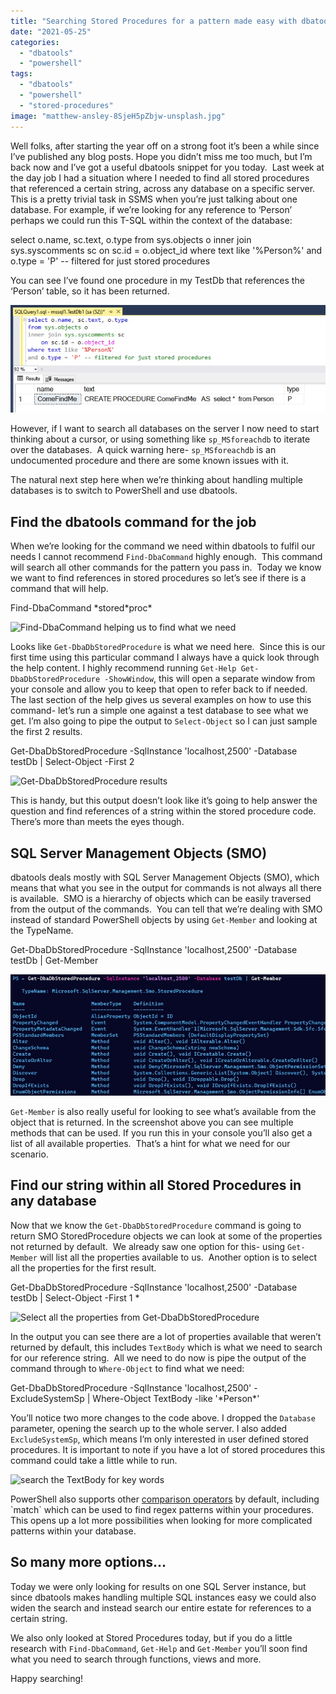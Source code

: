 ```yaml
---
title: "Searching Stored Procedures for a pattern made easy with dbatools"
date: "2021-05-25"
categories:
  - "dbatools"
  - "powershell"
tags:
  - "dbatools"
  - "powershell"
  - "stored-procedures"
image: "matthew-ansley-8SjeH5pZbjw-unsplash.jpg"
---
```


Well folks, after starting the year off on a strong foot it’s been a while since I’ve published any blog posts. Hope you didn’t miss me too much, but I’m back now and I’ve got a useful dbatools snippet for you today.  Last week at the day job I had a situation where I needed to find all stored procedures that referenced a certain string, across any database on a specific server.  This is a pretty trivial task in SSMS when you’re just talking about one database. For example, if we’re looking for any reference to ‘Person’ perhaps we could run this T-SQL within the context of the database:

select o.name, sc.text, o.type
from sys.objects o
inner join sys.syscomments sc
	on sc.id = o.object\_id
where text like '%Person%'
and o.type = 'P' -- filtered for just stored procedures

You can see I’ve found one procedure in my TestDb that references the ‘Person’ table, so it has been returned.

![T-SQL code to find procedures with 'person' in](TSQL.jpg)

However, if I want to search all databases on the server I now need to start thinking about a cursor, or using something like `sp_MSforeachdb` to iterate over the databases.  A quick warning here- `sp_MSforeachdb` is an undocumented procedure and there are some known issues with it.

The natural next step here when we’re thinking about handling multiple databases is to switch to PowerShell and use dbatools.

## Find the dbatools command for the job

When we’re looking for the command we need within dbatools to fulfil our needs I cannot recommend `Find-DbaCommand` highly enough.  This command will search all other commands for the pattern you pass in.  Today we know we want to find references in stored procedures so let’s see if there is a command that will help.

Find-DbaCommand \*stored\*proc\*

![Find-DbaCommand helping us to find what we need](findCommand-1024x368.jpg)

Looks like `Get-DbaDbStoredProcedure` is what we need here.  Since this is our first time using this particular command I always have a quick look through the help content. I highly recommend running `Get-Help Get-DbaDbStoredProcedure -ShowWindow`, this will open a separate window from your console and allow you to keep that open to refer back to if needed.  The last section of the help gives us several examples on how to use this command- let’s run a simple one against a test database to see what we get. I’m also going to pipe the output to `Select-Object` so I can just sample the first 2 results.

Get-DbaDbStoredProcedure -SqlInstance 'localhost,2500' -Database testDb | Select-Object -First 2

![Get-DbaDbStoredProcedure results](twoProcs-1024x539.jpg)

This is handy, but this output doesn’t look like it’s going to help answer the question and find references of a string within the stored procedure code. There’s more than meets the eyes though.

## SQL Server Management Objects (SMO)

dbatools deals mostly with SQL Server Management Objects (SMO), which means that what you see in the output for commands is not always all there is available.  SMO is a hierarchy of objects which can be easily traversed from the output of the commands.  You can tell that we’re dealing with SMO instead of standard PowerShell objects by using `Get-Member` and looking at the TypeName.

Get-DbaDbStoredProcedure -SqlInstance 'localhost,2500' -Database testDb | Get-Member

![using Get-Member to see what's available](getMember.jpg)

`Get-Member` is also really useful for looking to see what’s available from the object that is returned. In the screenshot above you can see multiple methods that can be used. If you run this in your console you’ll also get a list of all available properties.  That’s a hint for what we need for our scenario.

## Find our string within all Stored Procedures in any database

Now that we know the `Get-DbaDbStoredProcedure` command is going to return SMO StoredProcedure objects we can look at some of the properties not returned by default.  We already saw one option for this- using `Get-Member` will list all the properties available to us.  Another option is to select all the properties for the first result.

Get-DbaDbStoredProcedure -SqlInstance 'localhost,2500' -Database testDb | Select-Object -First 1 \*

![Select all the properties from Get-DbaDbStoredProcedure](SelectAll-1024x315.png)

In the output you can see there are a lot of properties available that weren’t returned by default, this includes `TextBody` which is what we need to search for our reference string.  All we need to do now is pipe the output of the command through to `Where-Object` to find what we need:

Get-DbaDbStoredProcedure -SqlInstance 'localhost,2500' -ExcludeSystemSp | Where-Object TextBody -like '\*Person\*'

You’ll notice two more changes to the code above. I dropped the `Database` parameter, opening the search up to the whole server. I also added `ExcludeSystemSp`, which means I’m only interested in user defined stored procedures. It is important to note if you have a lot of stored procedures this command could take a little while to run.

![search the TextBody for key words](SearchAllSPs-1024x237.jpg)

PowerShell also supports other [comparison operators](https://docs.microsoft.com/en-us/powershell/module/microsoft.powershell.core/about/about_comparison_operators?view=powershell-7.1) by default, including \`match\` which can be used to find regex patterns within your procedures.  This opens up a lot more possibilities when looking for more complicated patterns within your database.

## So many more options…

Today we were only looking for results on one SQL Server instance, but since dbatools makes handling multiple SQL instances easy we could also widen the search and instead search our entire estate for references to a certain string.

We also only looked at Stored Procedures today, but if you do a little research with `Find-DbaCommand`, `Get-Help` and `Get-Member` you’ll soon find what you need to search through functions, views and more.

Happy searching!
